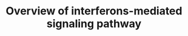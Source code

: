 ---
annotations:
- type: Pathway Ontology
  value: type II interferon signaling pathway
- type: Pathway Ontology
  value: type I interferon signaling pathway
- type: Pathway Ontology
  value: signaling pathway
authors:
- Azkalaty
- Andra
- DeSl
- Khanspers
description: Interferons (IFNs) can be devided in three classes, Type I, II and III.
  Type I IFNs are created when the cell surface or specific receptors recognize microbial
  products; these are structural homologues of one another which bind the same receptor.
  Binding to this receptor leads to an activation of kinases which regulate the phosphorylation
  and therefore activation of some STAT proteins (see PW for details).  There is only
  1 Type II interferon, INF-gamma, consisting of two subunits (R1 and R2), which associate
  with Jak 1 and 2, respectively. Activation of Jak1 and Jak2 leads to phosphorylation
  of STAT1, which ultimately binds to IFN-gamma-activated sequence (GAS) elements,
  regulating the transcription of genes.   Type III interferons are considered a protein
  family of 4, which bind to a different receptor compared to Type I interferons,
  however they trigger the same STAT1+2 phosphorylation reactions as TypeI IFNs.
last-edited: 2019-11-11
organisms:
- Homo sapiens
redirect_from:
- /index.php/Pathway:WP4558
- /instance/WP4558
schema-jsonld:
- '@context': https://schema.org/
  '@id': https://wikipathways.github.io/pathways/WP4558.html
  '@type': Dataset
  creator:
    '@type': Organization
    name: WikiPathways
  description: Interferons (IFNs) can be devided in three classes, Type I, II and
    III. Type I IFNs are created when the cell surface or specific receptors recognize
    microbial products; these are structural homologues of one another which bind
    the same receptor. Binding to this receptor leads to an activation of kinases
    which regulate the phosphorylation and therefore activation of some STAT proteins
    (see PW for details).  There is only 1 Type II interferon, INF-gamma, consisting
    of two subunits (R1 and R2), which associate with Jak 1 and 2, respectively. Activation
    of Jak1 and Jak2 leads to phosphorylation of STAT1, which ultimately binds to
    IFN-gamma-activated sequence (GAS) elements, regulating the transcription of genes.   Type
    III interferons are considered a protein family of 4, which bind to a different
    receptor compared to Type I interferons, however they trigger the same STAT1+2
    phosphorylation reactions as TypeI IFNs.
  keywords:
  - IFNA17
  - IFNA13
  - IFNAR1
  - IL10RB
  - IFNA5
  - IFNAR2
  - STAT2
  - IRF9
  - IFNG
  - IFNA21
  - IFNA8
  - IFNB1
  - IFNGR1
  - IFNA4
  - IFNE
  - IFNL2
  - IFNL4
  - JAK2
  - IFNA1
  - IFNL3
  - PIK3R1
  - IFNGR2
  - PIK3CA
  - PRKCA
  - IFNA6
  - JAK1
  - TYK2
  - IFNA16
  - IFNLR1
  - IFNK
  - IFNA10
  - IFNL1
  - IFNA7
  - IFNA14
  - IFNA2
  - IFNW1
  - STAT1
  license: CC0
  name: Overview of interferons-mediated signaling pathway
seo: CreativeWork
title: Overview of interferons-mediated signaling pathway
wpid: WP4558
---
